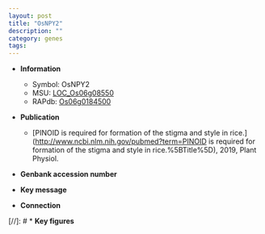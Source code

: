 ```yaml
---
layout: post
title: "OsNPY2"
description: ""
category: genes
tags: 
---
```


* **Information**  
    + Symbol: OsNPY2  
    + MSU: [LOC_Os06g08550](http://rice.plantbiology.msu.edu/cgi-bin/ORF_infopage.cgi?orf=LOC_Os06g08550)  
    + RAPdb: [Os06g0184500](http://rapdb.dna.affrc.go.jp/viewer/gbrowse_details/irgsp1?name=Os06g0184500)  

* **Publication**  
    + [PINOID is required for formation of the stigma and style in rice.](http://www.ncbi.nlm.nih.gov/pubmed?term=PINOID is required for formation of the stigma and style in rice.%5BTitle%5D), 2019, Plant Physiol.

* **Genbank accession number**  

* **Key message**  

* **Connection**  

[//]: # * **Key figures**  


